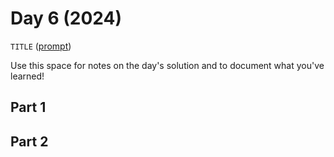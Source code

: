 # Day 6 (2024)

`TITLE` ([prompt](https://adventofcode.com/2024/day/6))

Use this space for notes on the day's solution and to document what you've learned!

## Part 1

## Part 2

